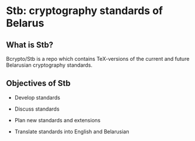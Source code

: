 Stb: cryptography standards of Belarus
======================================

What is Stb?
------------

Bcrypto/Stb is a repo which contains TeX-versions of the current and future 
Belarusian cryptography standards. 

Objectives of Stb
-----------------

* Develop standards

* Discuss standards

* Plan new standards and extensions 

* Translate standards into English and Belarusian

